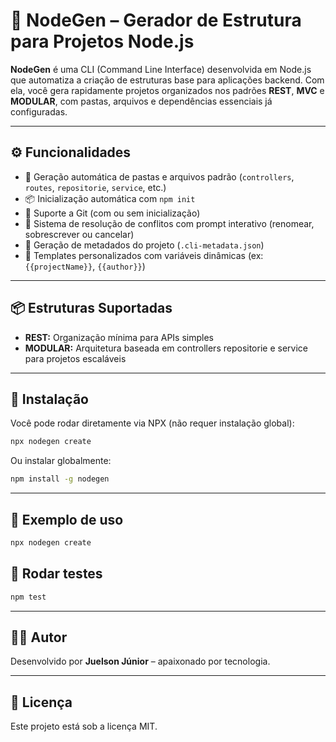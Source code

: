 # 🧰 NodeGen – Gerador de Estrutura para Projetos Node.js

**NodeGen** é uma CLI (Command Line Interface) desenvolvida em Node.js que automatiza a criação de estruturas base para aplicações backend. Com ela, você gera rapidamente projetos organizados nos padrões **REST**, **MVC** e **MODULAR**, com pastas, arquivos e dependências essenciais já configuradas.

---

## ⚙️ Funcionalidades

- 📁 Geração automática de pastas e arquivos padrão (`controllers`, `routes`, `repositorie`, `service`, etc.)
- 📦 Inicialização automática com `npm init`
- 🌱 Suporte a Git (com ou sem inicialização)
- 🧠 Sistema de resolução de conflitos com prompt interativo (renomear, sobrescrever ou cancelar)
- 📝 Geração de metadados do projeto (`.cli-metadata.json`)
- 📄 Templates personalizados com variáveis dinâmicas (ex: `{{projectName}}`, `{{author}}`)

---

## 📦 Estruturas Suportadas

- **REST:** Organização mínima para APIs simples
- **MODULAR:** Arquitetura baseada em controllers repositorie e service para projetos escaláveis

---

## 🚀 Instalação

Você pode rodar diretamente via NPX (não requer instalação global):

```bash
npx nodegen create
```

Ou instalar globalmente:

```bash
npm install -g nodegen
```

---

## 📌 Exemplo de uso

```bash
npx nodegen create
```

## 🧮 Rodar testes

```bash
npm test
```

---

## 👨‍💻 Autor

Desenvolvido por **Juelson Júnior** – apaixonado por tecnologia.

---

## 📄 Licença

Este projeto está sob a licença MIT. 
